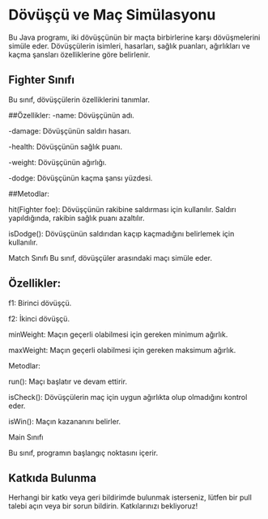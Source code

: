 # Dövüşçü ve Maç Simülasyonu
Bu Java programı, iki dövüşçünün bir maçta birbirlerine karşı dövüşmelerini simüle eder. Dövüşçülerin isimleri, hasarları, sağlık puanları, ağırlıkları ve kaçma şansları özelliklerine göre belirlenir.

## Fighter Sınıfı
Bu sınıf, dövüşçülerin özelliklerini tanımlar.

##Özellikler:
-name: Dövüşçünün adı.

-damage: Dövüşçünün saldırı hasarı.

-health: Dövüşçünün sağlık puanı.

-weight: Dövüşçünün ağırlığı.

-dodge: Dövüşçünün kaçma şansı yüzdesi.

##Metodlar:

hit(Fighter foe): Dövüşçünün rakibine saldırması için kullanılır. Saldırı yapıldığında, rakibin sağlık puanı azaltılır.

isDodge(): Dövüşçünün saldırıdan kaçıp kaçmadığını belirlemek için kullanılır.

Match Sınıfı
Bu sınıf, dövüşçüler arasındaki maçı simüle eder.

## Özellikler:
f1: Birinci dövüşçü.

f2: İkinci dövüşçü.

minWeight: Maçın geçerli olabilmesi için gereken minimum ağırlık.

maxWeight: Maçın geçerli olabilmesi için gereken maksimum ağırlık.

Metodlar:

run(): Maçı başlatır ve devam ettirir.

isCheck(): Dövüşçülerin maç için uygun ağırlıkta olup olmadığını kontrol eder.

isWin(): Maçın kazananını belirler.

Main Sınıfı

Bu sınıf, programın başlangıç noktasını içerir.


## Katkıda Bulunma
Herhangi bir katkı veya geri bildirimde bulunmak isterseniz, lütfen bir pull talebi açın veya bir sorun bildirin. Katkılarınızı bekliyoruz!


